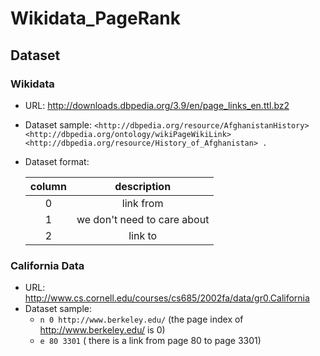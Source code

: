 # Wikidata_PageRank

## Dataset
### Wikidata
- URL: http://downloads.dbpedia.org/3.9/en/page_links_en.ttl.bz2
- Dataset sample: `<http://dbpedia.org/resource/AfghanistanHistory> <http://dbpedia.org/ontology/wikiPageWikiLink> <http://dbpedia.org/resource/History_of_Afghanistan> .`
- Dataset format:

  | column | description |
  | :-: | :-:|
  | 0 | link from |
  | 1 | we don't need to care about |
  | 2 | link to |
 
 ### California Data
 - URL: http://www.cs.cornell.edu/courses/cs685/2002fa/data/gr0.California
 - Dataset sample:
    - `n 0 http://www.berkeley.edu/` (the page index of http://www.berkeley.edu/ is 0)
    - `e 80 3301` ( there is a link from page 80 to page 3301)
